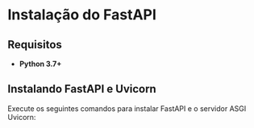 # Instalação do FastAPI

## Requisitos

- **Python 3.7+**

## Instalando FastAPI e Uvicorn

Execute os seguintes comandos para instalar FastAPI e o servidor ASGI Uvicorn: